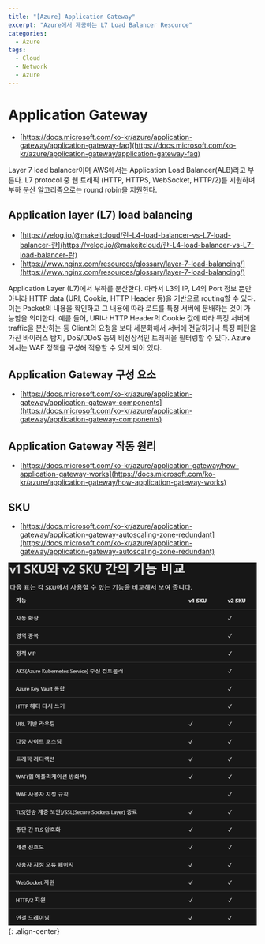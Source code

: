 ```yaml
---
title: "[Azure] Application Gateway"
excerpt: "Azure에서 제공하는 L7 Load Balancer Resource"
categories:
  - Azure
tags:
  - Cloud
  - Network
  - Azure
---
```


# Application Gateway

- [https://docs.microsoft.com/ko-kr/azure/application-gateway/application-gateway-faq](https://docs.microsoft.com/ko-kr/azure/application-gateway/application-gateway-faq)

Layer 7 load balancer이며 AWS에서는 Application Load Balancer(ALB)라고 부른다. L7 protocol 중 웹 트래픽 (HTTP, HTTPS, WebSocket, HTTP/2)를 지원하며 부하 분산 알고리즘으로는 round robin을 지원한다.

## Application layer (L7) load balancing

- [https://velog.io/@makeitcloud/란-L4-load-balancer-vs-L7-load-balancer-란](https://velog.io/@makeitcloud/란-L4-load-balancer-vs-L7-load-balancer-란)
- [https://www.nginx.com/resources/glossary/layer-7-load-balancing/](https://www.nginx.com/resources/glossary/layer-7-load-balancing/)

Application Layer (L7)에서 부하를 분산한다. 따라서 L3의 IP, L4의 Port 정보 뿐만 아니라 HTTP data (URI, Cookie, HTTP Header 등)을 기반으로 routing할 수 있다. 이는 Packet의 내용을 확인하고 그 내용에 따라 로드를 특정 서버에 분배하는 것이 가능함을 의미한다. 예를 들어, URI나 HTTP Header의 Cookie 값에 따라 특정 서버에 traffic을 분산하는 등 Client의 요청을 보다 세분화해서 서버에 전달하거나 특정 패턴을 가진 바이러스 탐지, DoS/DDoS 등의 비정상적인 트래픽을 필터링할 수 있다. Azure에서는 WAF 정책을 구성해 적용할 수 있게 되어 있다.

## Application Gateway 구성 요소

- [https://docs.microsoft.com/ko-kr/azure/application-gateway/application-gateway-components](https://docs.microsoft.com/ko-kr/azure/application-gateway/application-gateway-components)


## Application Gateway 작동 원리

- [https://docs.microsoft.com/ko-kr/azure/application-gateway/how-application-gateway-works](https://docs.microsoft.com/ko-kr/azure/application-gateway/how-application-gateway-works)

## SKU

- [https://docs.microsoft.com/ko-kr/azure/application-gateway/application-gateway-autoscaling-zone-redundant](https://docs.microsoft.com/ko-kr/azure/application-gateway/application-gateway-autoscaling-zone-redundant)

![Application-Gateway-SKU](/assets/images/2021-02-26-Application-Gateway/Application-Gateway-sku.png){: .align-center}